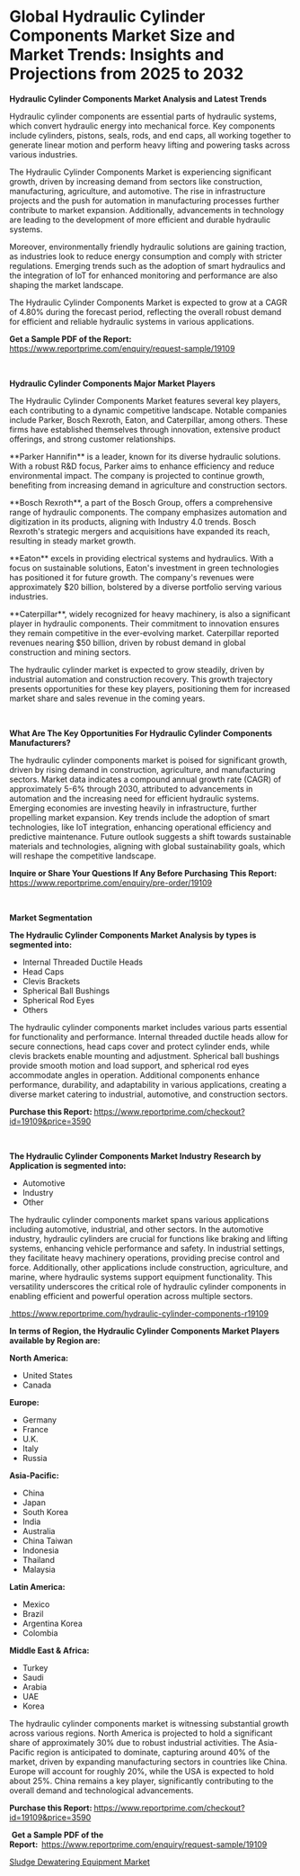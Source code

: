 <p><h1>Global Hydraulic Cylinder Components Market Size and Market Trends: Insights and Projections from 2025 to 2032</h1></p><p><strong>Hydraulic Cylinder Components Market Analysis and Latest Trends</strong></p>
<p><p>Hydraulic cylinder components are essential parts of hydraulic systems, which convert hydraulic energy into mechanical force. Key components include cylinders, pistons, seals, rods, and end caps, all working together to generate linear motion and perform heavy lifting and powering tasks across various industries. </p><p>The Hydraulic Cylinder Components Market is experiencing significant growth, driven by increasing demand from sectors like construction, manufacturing, agriculture, and automotive. The rise in infrastructure projects and the push for automation in manufacturing processes further contribute to market expansion. Additionally, advancements in technology are leading to the development of more efficient and durable hydraulic systems. </p><p>Moreover, environmentally friendly hydraulic solutions are gaining traction, as industries look to reduce energy consumption and comply with stricter regulations. Emerging trends such as the adoption of smart hydraulics and the integration of IoT for enhanced monitoring and performance are also shaping the market landscape. </p><p>The Hydraulic Cylinder Components Market is expected to grow at a CAGR of 4.80% during the forecast period, reflecting the overall robust demand for efficient and reliable hydraulic systems in various applications.</p></p>
<p><strong>Get a Sample PDF of the Report:&nbsp;</strong> <a href="https://www.reportprime.com/enquiry/request-sample/19109?utm_campaign=2822&utm_medium=2&utm_source=Github&utm_content=ia&utm_term=19032025&utm_id=hydraulic-cylinder-components">https://www.reportprime.com/enquiry/request-sample/19109</a></p>
<p>&nbsp;</p>
<p><strong>Hydraulic Cylinder Components Major Market Players</strong></p>
<p><p>The Hydraulic Cylinder Components Market features several key players, each contributing to a dynamic competitive landscape. Notable companies include Parker, Bosch Rexroth, Eaton, and Caterpillar, among others. These firms have established themselves through innovation, extensive product offerings, and strong customer relationships.</p><p>**Parker Hannifin** is a leader, known for its diverse hydraulic solutions. With a robust R&D focus, Parker aims to enhance efficiency and reduce environmental impact. The company is projected to continue growth, benefiting from increasing demand in agriculture and construction sectors.</p><p>**Bosch Rexroth**, a part of the Bosch Group, offers a comprehensive range of hydraulic components. The company emphasizes automation and digitization in its products, aligning with Industry 4.0 trends. Bosch Rexroth's strategic mergers and acquisitions have expanded its reach, resulting in steady market growth.</p><p>**Eaton** excels in providing electrical systems and hydraulics. With a focus on sustainable solutions, Eaton's investment in green technologies has positioned it for future growth. The company's revenues were approximately $20 billion, bolstered by a diverse portfolio serving various industries.</p><p>**Caterpillar**, widely recognized for heavy machinery, is also a significant player in hydraulic components. Their commitment to innovation ensures they remain competitive in the ever-evolving market. Caterpillar reported revenues nearing $50 billion, driven by robust demand in global construction and mining sectors.</p><p>The hydraulic cylinder market is expected to grow steadily, driven by industrial automation and construction recovery. This growth trajectory presents opportunities for these key players, positioning them for increased market share and sales revenue in the coming years.</p></p>
<p>&nbsp;</p>
<p><strong>What Are The Key Opportunities For Hydraulic Cylinder Components Manufacturers?</strong></p>
<p><p>The hydraulic cylinder components market is poised for significant growth, driven by rising demand in construction, agriculture, and manufacturing sectors. Market data indicates a compound annual growth rate (CAGR) of approximately 5-6% through 2030, attributed to advancements in automation and the increasing need for efficient hydraulic systems. Emerging economies are investing heavily in infrastructure, further propelling market expansion. Key trends include the adoption of smart technologies, like IoT integration, enhancing operational efficiency and predictive maintenance. Future outlook suggests a shift towards sustainable materials and technologies, aligning with global sustainability goals, which will reshape the competitive landscape.</p></p>
<p><strong>Inquire or Share Your Questions If Any Before Purchasing This Report:</strong> <a href="https://www.reportprime.com/enquiry/pre-order/19109?utm_campaign=2822&utm_medium=2&utm_source=Github&utm_content=ia&utm_term=19032025&utm_id=hydraulic-cylinder-components">https://www.reportprime.com/enquiry/pre-order/19109</a></p>
<p>&nbsp;</p>
<p><strong>Market Segmentation</strong></p>
<p><strong>The Hydraulic Cylinder Components Market Analysis by types is segmented into:</strong></p>
<p><ul><li>Internal Threaded Ductile Heads</li><li>Head Caps</li><li>Clevis Brackets</li><li>Spherical Ball Bushings</li><li>Spherical Rod Eyes</li><li>Others</li></ul></p>
<p><p>The hydraulic cylinder components market includes various parts essential for functionality and performance. Internal threaded ductile heads allow for secure connections, head caps cover and protect cylinder ends, while clevis brackets enable mounting and adjustment. Spherical ball bushings provide smooth motion and load support, and spherical rod eyes accommodate angles in operation. Additional components enhance performance, durability, and adaptability in various applications, creating a diverse market catering to industrial, automotive, and construction sectors.</p></p>
<p><strong>Purchase this Report:&nbsp;</strong><a href="https://www.reportprime.com/checkout?id=19109&price=3590&utm_campaign=2822&utm_medium=2&utm_source=Github&utm_content=ia&utm_term=19032025&utm_id=hydraulic-cylinder-components">https://www.reportprime.com/checkout?id=19109&price=3590</a></p>
<p>&nbsp;</p>
<p><strong>The Hydraulic Cylinder Components Market Industry Research by Application is segmented into:</strong></p>
<p><ul><li>Automotive</li><li>Industry</li><li>Other</li></ul></p>
<p><p>The hydraulic cylinder components market spans various applications including automotive, industrial, and other sectors. In the automotive industry, hydraulic cylinders are crucial for functions like braking and lifting systems, enhancing vehicle performance and safety. In industrial settings, they facilitate heavy machinery operations, providing precise control and force. Additionally, other applications include construction, agriculture, and marine, where hydraulic systems support equipment functionality. This versatility underscores the critical role of hydraulic cylinder components in enabling efficient and powerful operation across multiple sectors.</p></p>
<p><a href="https://www.reportprime.com/hydraulic-cylinder-components-r19109?utm_campaign=2822&utm_medium=2&utm_source=Github&utm_content=ia&utm_term=19032025&utm_id=hydraulic-cylinder-components">&nbsp;https://www.reportprime.com/hydraulic-cylinder-components-r19109</a></p>
<p><strong>In terms of Region, the Hydraulic Cylinder Components Market Players available by Region are:</strong></p>
<p>
    <p> <strong> North America: </strong>
        <ul>
            <li>United States</li>
            <li>Canada</li>
        </ul>
        </p> 
    <p> <strong> Europe: </strong>
        <ul>
            <li>Germany</li>
            <li>France</li>
            <li>U.K.</li>
            <li>Italy</li>
            <li>Russia</li>
        </ul>
        </p> 
    <p> <strong> Asia-Pacific: </strong>
        <ul>
            <li>China</li>
            <li>Japan</li>
            <li>South Korea</li>
            <li>India</li>
            <li>Australia</li>
            <li>China Taiwan</li>
            <li>Indonesia</li>
            <li>Thailand</li>
            <li>Malaysia</li>
        </ul>
        </p> 
    <p> <strong> Latin America: </strong>
        <ul>
            <li>Mexico</li>
            <li>Brazil</li>
            <li>Argentina Korea</li>
            <li>Colombia</li>
        </ul>
        </p> 
    <p> <strong> Middle East & Africa: </strong>
        <ul>
            <li>Turkey</li>
            <li>Saudi</li>
            <li>Arabia</li>
            <li>UAE</li>
            <li>Korea</li>
        </ul>
    </p>
    </p>
<p><p>The hydraulic cylinder components market is witnessing substantial growth across various regions. North America is projected to hold a significant share of approximately 30% due to robust industrial activities. The Asia-Pacific region is anticipated to dominate, capturing around 40% of the market, driven by expanding manufacturing sectors in countries like China. Europe will account for roughly 20%, while the USA is expected to hold about 25%. China remains a key player, significantly contributing to the overall demand and technological advancements.</p></p>
<p><strong>Purchase this Report: </strong><a href="https://www.reportprime.com/checkout?id=19109&price=3590&utm_campaign=2822&utm_medium=2&utm_source=Github&utm_content=ia&utm_term=19032025&utm_id=hydraulic-cylinder-components">https://www.reportprime.com/checkout?id=19109&price=3590</a></p>
<p>&nbsp;<strong>Get a Sample PDF of the Report:&nbsp;&nbsp;</strong><a href="https://www.reportprime.com/enquiry/request-sample/19109?utm_campaign=2822&utm_medium=2&utm_source=Github&utm_content=ia&utm_term=19032025&utm_id=hydraulic-cylinder-components">https://www.reportprime.com/enquiry/request-sample/19109</a></p>
<p><strong></strong></p>
<p><p><a href="https://github.com/rreynagjysma65/Market-Research-Report-List-1/blob/main/sludge-dewatering-equipment-market.md?utm_campaign=2822&utm_medium=2&utm_source=Github&utm_content=ia&utm_term=19032025&utm_id=hydraulic-cylinder-components">Sludge Dewatering Equipment Market</a></p></p>